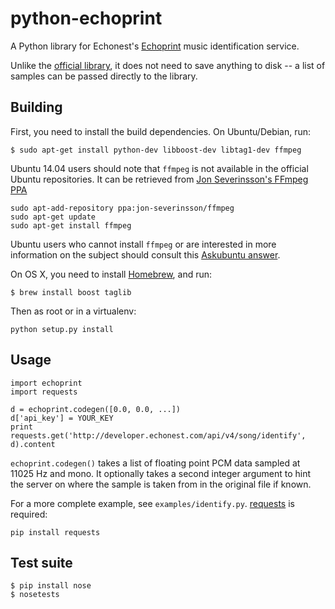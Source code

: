 python-echoprint
================

A Python library for Echonest's [Echoprint](http://echoprint.me/) music identification service.

Unlike the [official library](http://code.google.com/p/pyechonest/), it does not need to save anything to disk -- a list of samples can be passed directly to the library.

Building
--------

First, you need to install the build dependencies. On Ubuntu/Debian, run:

    $ sudo apt-get install python-dev libboost-dev libtag1-dev ffmpeg

Ubuntu 14.04 users should note that `ffmpeg` is not available in the official
Ubuntu repositories. It can be retrieved from [Jon Severinsson's FFmpeg PPA](https://launchpad.net/~jon-severinsson/+archive/ubuntu/ffmpeg)

    sudo apt-add-repository ppa:jon-severinsson/ffmpeg
    sudo apt-get update
    sudo apt-get install ffmpeg

Ubuntu users who cannot install `ffmpeg` or are interested in more information on the subject should consult this [Askubuntu answer](http://askubuntu.com/a/432585/103738).

On OS X, you need to install [Homebrew](http://mxcl.github.com/homebrew/), and
run:

    $ brew install boost taglib

Then as root or in a virtualenv:

    python setup.py install

Usage
-----

    import echoprint
    import requests

    d = echoprint.codegen([0.0, 0.0, ...])
    d['api_key'] = YOUR_KEY
    print requests.get('http://developer.echonest.com/api/v4/song/identify', d).content

`echoprint.codegen()` takes a list of floating point PCM data sampled at 11025 Hz and mono. It optionally takes a second integer argument to hint the server on where the sample is taken from in the original file if known.

For a more complete example, see `examples/identify.py`. [requests](http://python-requests.org) is required:

    pip install requests

Test suite
----------

    $ pip install nose
    $ nosetests
